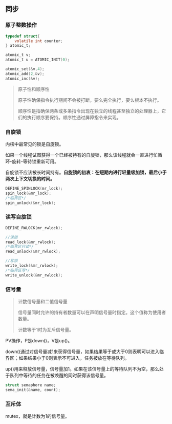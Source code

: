 ## 同步

### 原子整数操作

```c
typedef struct{
    volatile int counter;
} atomic_t;
```

```c
atomic_t v;
atomic_t u = ATOMIC_INIT(0);

atomic_set(&v,4);
atomic_add(2,&v);
atomic_inc(&v);
```

> 原子性和顺序性
>
> 原子性确保指令执行期间不会被打断，要么完全执行，要么根本不执行。
>
> 顺序性是指确保两条或多条指令出现在独立的线程甚至独立的处理器上，它们的执行顺序要保持。顺序性通过屏障指令来实现。

### 自旋锁

内核中最常见的锁是自旋锁。

如果一个线程试图获得一个已经被持有的自旋锁，那么该线程就会一直进行忙循环-旋转-等待锁重新可用。

自旋锁不应该被长时间持有。**自旋锁的初衷：在短期内进行轻量级加锁，最后小于两次上下文切换的时间。**

```c
DEFINE_SPINLOCK(mr_lock);
spin_lock(&mr_lock);
/*临界区*/
spin_unlock(&mr_lock);
```

### 读写自旋锁

```c
DEFINE_RWLOCK(mr_rwlock);

//读锁
read_lock(&mr_rwlock);
/*临界区只读*/
read_unlock(&mr_rwlock);

//写锁
write_lock(&mr_rwlock);
/*临界区写*/
write_unlock(&mr_rwlock);
```

### 信号量

> 计数信号量和二值信号量
>
> 信号量同时允许的持有者数量可以在声明信号量时指定。这个值称为使用者数量。
>
> 计数等于1时为互斥信号量。

PV操作，P是down()，V是up()。

down()通过对信号量减1来获得信号量，如果结果等于或大于0则表明可以进入临界区；如果结果小于0则表示不可进入，任务被放在等待队列。

up()用来释放信号量，信号量加1。如果在该信号量上的等待队列不为空，那么处于队列中等待的任务在被唤醒的同时获得该信号量。

```c
struct semaphore name;
sema_init(&name, count);
```

### 互斥体

mutex，就是计数为1的信号量。